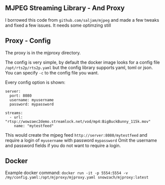 ## MJPEG Streaming Library - And Proxy

I borrowed this code from `github.com/saljam/mjpeg` and made a few tweaks and fixed a few issues.
It needs some optimzing still

## Proxy - Config
The proxy is in the mjproxy directory. 

The config is very simple, by default the docker image looks for a config file `/opt/rts2p/rts2p.yaml` but the
config library supports yaml, toml or json. You can specify `-c` to the config file you want. 

Every config option is shown:
```
server:
  port: 8080
  username: myusername
  password: mypassword

streams:
  - url: "rtsp://wowzaec2demo.streamlock.net/vod/mp4:BigBuckBunny_115k.mov"
    name: "mytestfeed"
```

This would create the mjpeg feed `http://server:8080/mytestfeed` and require a login of `myusername` with password `mypassword`
Omit the username and password fields if you do not want to require a login.

## Docker

Example docker command: `docker run -it -p 5554:5554 -v /my/config.yaml:/opt/mjproxy/mjproxy.yaml snowzach/mjproxy:latest`
